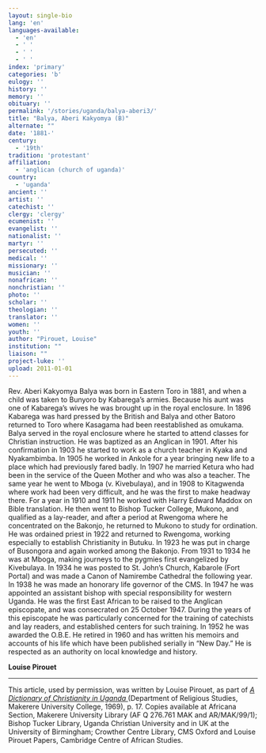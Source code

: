 ```yaml
---
layout: single-bio
lang: 'en'
languages-available:
  - 'en'
  - ' '
  - ' '
  - ' '
index: 'primary'
categories: 'b'
eulogy: ''
history: ''
memory: ''
obituary: ''
permalink: '/stories/uganda/balya-aberi3/'
title: "Balya, Aberi Kakyomya (B)"
alternate: ""
date: '1881-'
century:
  - '19th'
tradition: 'protestant'
affiliation:
  - 'anglican (church of uganda)'
country:
  - 'uganda'
ancient: ''
artist: ''
catechist: ''
clergy: 'clergy'
ecumenist: ''
evangelist: ''
nationalist: ''
martyr: ''
persecuted: ''
medical: ''
missionary: ''
musician: ''
nonafrican: ''
nonchristian: ''
photo: ''
scholar: ''
theologian: ''
translator: ''
women: ''
youth: ''
author: "Pirouet, Louise"
institution: ""
liaison: ""
project-luke: ''
upload: 2011-01-01
---
```




Rev. Aberi Kakyomya Balya was born in Eastern Toro in 1881, and when a child was taken to Bunyoro by Kabarega’s armies. Because his aunt was one of Kabarega’s wives he was brought up in the royal enclosure. In 1896 Kabarega was hard pressed by the British and Balya and other Batoro returned to Toro where Kasagama had been reestablished as omukama. Balya served in the royal enclosure where he started to attend classes for Christian instruction. He was baptized as an Anglican in 1901. After his confirmation in 1903 he started to work as a church teacher in Kyaka and Nyakambimba. In 1905 he worked in Ankole for a year bringing new life to a place which had previously fared badly. In 1907 he married Ketura who had been in the service of the Queen Mother and who was also a teacher. The same year he went to Mboga (v. Kivebulaya), and in 1908 to Kitagwenda where work had been very difficult, and he was the first to make headway there. For a year in 1910 and 1911 he worked with Harry Edward Maddox on Bible translation. He then went to Bishop Tucker College, Mukono, and qualified as a lay-reader, and after a period at Rwengoma where he concentrated on the Bakonjo, he returned to Mukono to study for ordination. He was ordained priest in 1922 and returned to Rwengoma, working especially to establish Christianity in Butuku. In 1923 he was put in charge of Busongora and again worked among the Bakonjo. From 1931 to 1934 he was at Mboga, making journeys to the pygmies first evangelized by Kivebulaya. In 1934 he was posted to St. John’s Church, Kabarole (Fort Portal) and was made a Canon of Namirembe Cathedral the following year. In 1938 he was made an honorary life governor of the CMS. In 1947 he was appointed an assistant bishop with special responsibility for western Uganda. He was the first East African to be raised to the Anglican episcopate, and was consecrated on 25 October 1947. During the years of this episcopate he was particularly concerned for the training of catechists and lay readers, and established centers for such training. In 1952 he was awarded the O.B.E. He retired in 1960 and has written his memoirs and accounts of his life which have been published serially in “New Day.” He is respected as an authority on local knowledge and history.

**Louise Pirouet**

---

This article, used by permission, was written by Louise Pirouet, as part of *[A Dictionary of Christianity in Uganda ](../pirouet-foreword/)*(Department of Religious Studies, Makerere University College, 1969), p. 17. Copies available at Africana Section, Makerere University Library (AF Q 276.761 MAK and AR/MAK/99/1); Bishop Tucker Library, Uganda Christian University and in UK at the University of Birmingham; Crowther Centre Library, CMS Oxford and Louise Pirouet Papers, Cambridge Centre of African Studies.
